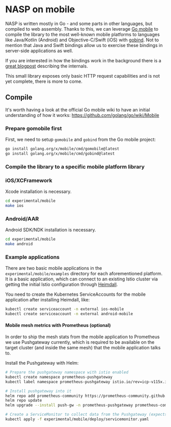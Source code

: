 # NASP on mobile

NASP is written mostly in Go - and some parts in other languages, but compiled to web assembly. Thanks to this, we can leverage [Go mobile](https://pkg.go.dev/golang.org/x/mobile) to compile the library to the most well-known mobile platforms to languages like Java/Kotlin (Android) and Objective-C/Swift (iOS) with [gobind](https://pkg.go.dev/golang.org/x/mobile/cmd/gobind). Not to mention that Java and Swift bindings allow us to exercise these bindings in server-side applications as well.

If you are interested in how the bindings work in the background there is a [great blogpost](https://medium.com/@matryer/tutorial-calling-go-code-from-swift-on-ios-and-vice-versa-with-gomobile-7925620c17a4) describing the internals.

This small library exposes only basic HTTP request capabilities and is not yet complete, there is more to come.

## Compile

It's worth having a look at the official Go mobile wiki to have an initial understanding of how it works: https://github.com/golang/go/wiki/Mobile 

### Prepare gomobile first

First, we need to setup `gomobile` and `gobind` from the Go mobile project:

```bash
go install golang.org/x/mobile/cmd/gomobile@latest
go install golang.org/x/mobile/cmd/gobind@latest
```

### Compile the library to a specific mobile platform library

### iOS/XCFramework

Xcode installation is necessary.

```bash
cd experimental/mobile
make ios
```

### Android/AAR

Android SDK/NDK installation is necessary.

```bash
cd experimental/mobile
make android
```

### Example applications

There are two basic mobile applications in the `experimental/mobile/examples` directory for each aforementioned platform.
It is a basic application, which can connect to an existing Istio cluster via getting the initial Istio configuration through [Heimdall](../heimdall).

You need to create the Kubernetes ServiceAccounts for the mobile application after installing Heimdall, like:

```bash
kubectl create serviceaccount -n external ios-mobile
kubectl create serviceaccount -n external android-mobile
```

#### Mobile mesh metrics with Prometheus (optional)

In order to ship the mesh stats from the mobile application to Prometheus we use Pushgateway currently, which is required to be available on the target cluster (and inside the same mesh) that the mobile application talks to.

Install the Pushgateway with Helm:

```bash
# Prepare the pushgateway namespace with istio enabled
kubectl create namespace prometheus-pushgateway
kubectl label namespace prometheus-pushgateway istio.io/rev=icp-v115x.istio-system

# Install pushgateway into it
helm repo add prometheus-community https://prometheus-community.github.io/helm-charts
helm repo update
helm upgrade --install push-gw -n prometheus-pushgateway prometheus-community/prometheus-pushgateway

# Create a ServiceMonitor to collect data from the Pushgateway (expects Prometheus operator)
kubectl apply -f experimental/mobile/deploy/servicemonitor.yaml
```
